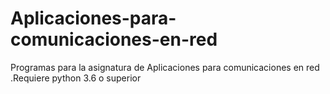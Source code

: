 # Aplicaciones-para-comunicaciones-en-red
Programas para la asignatura de Aplicaciones para comunicaciones en red
.Requiere python 3.6 o superior
